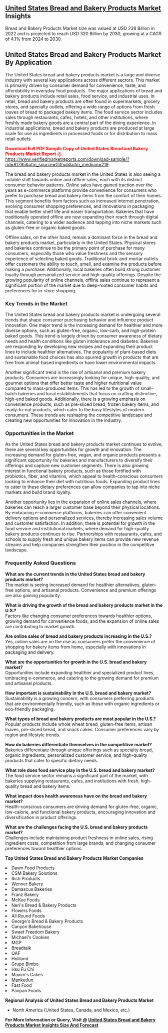 <h2><a href="https://www.verifiedmarketreports.com/download-sample/?rid=81795&amp;utm_source=Github&amp;utm_medium=219" target="_blank">United States Bread and Bakery Products Market</a> Insights</h2><p>Bread and Bakery Products Market size was valued at USD 238 Billion in 2022 and is projected to reach USD 320 Billion by 2030, growing at a CAGR of 4.1% from 2024 to 2030.</p><p> <h2>United States Bread and Bakery Products Market By Application</h2> <p>The United States bread and bakery products market is a large and diverse industry with several key applications across different sectors. This market is primarily driven by consumer demand for convenience, taste, and affordability in everyday food products. The major applications of bread and bakery products include retail sales, food service, and industrial uses. In retail, bread and bakery products are often found in supermarkets, grocery stores, and specialty outlets, offering a wide range of options from fresh loaves of bread to packaged bakery items. The food service sector includes sales through restaurants, cafes, hotels, and other institutions, where freshly made bakery goods are a central part of the dining experience. In industrial applications, bread and bakery products are produced at large scale for use as ingredients in processed foods or for distribution to mass retail outlets. <p><span class=""><span style="color: #ff0000;"><strong>Download Full PDF Sample Copy of United States Bread and Bakery Products Market Report</strong> @ </span><a href="https://www.verifiedmarketreports.com/download-sample/?rid=81795&amp;utm_source=Github&amp;utm_medium=219" target="_blank">https://www.verifiedmarketreports.com/download-sample/?rid=81795&amp;utm_source=Github&amp;utm_medium=219</a></span></p> <p>The bread and bakery products market in the United States is also seeing a notable shift towards online and offline sales, each with its distinct consumer behavior patterns. Online sales have gained traction over the years as e-commerce platforms provide convenience for consumers who prefer to purchase bread and bakery items from the comfort of their homes. This segment benefits from factors such as increased internet penetration, evolving consumer shopping preferences, and innovations in packaging that enable better shelf life and easier transportation. Bakeries that have traditionally operated offline are now expanding their reach through digital channels, catering to a wider audience and tapping into niche markets such as gluten-free or organic baked goods. <p>Offline sales, on the other hand, remain a dominant force in the bread and bakery products market, particularly in the United States. Physical stores and bakeries continue to be the primary point of purchase for many consumers, especially those who value freshness and the sensory experience of selecting baked goods. Traditional brick-and-mortar outlets offer customers the ability to touch, smell, and examine the products before making a purchase. Additionally, local bakeries often build strong customer loyalty through personalized service and high-quality offerings. Despite the growing popularity of online channels, offline sales continue to represent a significant portion of the market due to deep-rooted consumer habits and preferences for in-store shopping. <h3>Key Trends in the Market</h3> <p>The United States bread and bakery products market is undergoing several trends that shape consumer purchasing behavior and influence product innovation. One major trend is the increasing demand for healthier and more diverse options, such as gluten-free, organic, low-carb, and high-protein baked goods. This trend is largely driven by consumer awareness of dietary needs and health conditions like gluten intolerance and diabetes. Bakeries are responding by developing new recipes and expanding their product lines to include healthier alternatives. The popularity of plant-based diets and sustainable food choices has also spurred growth in products that are free from animal-based ingredients or have lower environmental impacts. <p>Another significant trend is the rise of artisanal and premium bakery products. Consumers are increasingly looking for unique, high-quality, and gourmet options that offer better taste and higher nutritional value compared to mass-produced items. This has led to the growth of small-batch bakeries and local establishments that focus on crafting distinctive, high-end baked goods. Additionally, there is a growing emphasis on convenience products, such as pre-sliced bread, frozen bakery items, and ready-to-eat products, which cater to the busy lifestyles of modern consumers. These trends are reshaping the competitive landscape and creating new opportunities for innovation in the industry. <h3>Opportunities in the Market</h3> <p>As the United States bread and bakery products market continues to evolve, there are several key opportunities for growth and innovation. The increasing demand for gluten-free, vegan, and organic products presents a significant opportunity for bakeries and manufacturers to diversify their offerings and capture new customer segments. There is also growing interest in functional bakery products, such as those fortified with probiotics, fiber, and vitamins, which appeal to health-conscious consumers looking to enhance their diet with nutritious foods. Expanding product lines to cater to these dietary preferences can allow companies to tap into niche markets and build brand loyalty. <p>Another opportunity lies in the expansion of online sales channels, where bakeries can reach a larger customer base beyond their physical locations. By embracing e-commerce platforms, bakeries can offer convenient delivery options and personalized services, thereby increasing sales volume and customer satisfaction. In addition, there is potential for growth in the food service and institutional markets, where demand for high-quality bakery products continues to rise. Partnerships with restaurants, cafes, and schools to supply fresh and unique bakery items can provide new revenue streams and help companies strengthen their position in the competitive landscape. <h3>Frequently Asked Questions</h3> <p><b>What are the current trends in the United States bread and bakery products market?</b><br>The market is seeing increased demand for healthier alternatives, gluten-free options, and artisanal products. Convenience and premium offerings are also gaining popularity.</p> <p><b>What is driving the growth of the bread and bakery products market in the U.S.?</b><br>Factors like changing consumer preferences towards healthier options, growing demand for convenience foods, and the expansion of online sales are contributing to market growth.</p> <p><b>Are online sales of bread and bakery products increasing in the U.S.?</b><br>Yes, online sales are on the rise as consumers prefer the convenience of shopping for bakery items from home, especially with innovations in packaging and delivery.</p> <p><b>What are the opportunities for growth in the U.S. bread and bakery market?</b><br>Opportunities include expanding healthier and specialized product lines, embracing e-commerce, and catering to the growing demand for premium and artisanal products.</p> <p><b>How important is sustainability in the U.S. bread and bakery market?</b><br>Sustainability is a growing concern, with consumers preferring products that are environmentally friendly, such as those with organic ingredients or eco-friendly packaging.</p> <p><b>What types of bread and bakery products are most popular in the U.S.?</b><br>Popular products include whole wheat bread, gluten-free items, artisan loaves, pre-sliced bread, and snack cakes. Consumer preferences vary by region and lifestyle trends.</p> <p><b>How do bakeries differentiate themselves in the competitive market?</b><br>Bakeries differentiate through unique offerings such as specialty bread, organic ingredients, personalized customer service, and high-quality products that cater to specific dietary needs.</p> <p><b>What role does food service play in the U.S. bread and bakery market?</b><br>The food service sector remains a significant part of the market, with bakeries supplying restaurants, cafes, and institutions with fresh, high-quality bread and bakery items.</p> <p><b>What impact does health awareness have on the bread and bakery market?</b><br>Health-conscious consumers are driving demand for gluten-free, organic, low-calorie, and functional bakery products, encouraging innovation and diversification in product offerings.</p> <p><b>What are the challenges facing the U.S. bread and bakery products market?</b><br>Challenges include maintaining product freshness in online sales, rising ingredient costs, competition from large brands, and changing consumer preferences toward healthier options.</p> </p><p><strong>Top United States Bread and Bakery Products Market Companies</strong></p><div data-test-id=""><p><li>Dawn Food Products</li><li> CSM Bakery Solutions</li><li> Rich Products</li><li> Wenner Bakery</li><li> Damascus Bakeries</li><li> Franz Bakery</li><li> McKee Foods</li><li> Neri's Bread & Bakery Products</li><li> Flowers Foods</li><li> All Round Foods</li><li> George's Bread & Bakery Products</li><li> Canyon Bakehouse</li><li> Sweet Freedom Bakery</li><li> Michael's Cookies</li><li> MGP</li><li> Breadtalk</li><li> QAF</li><li> Holiland</li><li> Grupo Bimbo</li><li> Hsu Fu Chi</li><li> Maxim's Cakes</li><li> Mankedun</li><li> Fast Food</li><li> Panpan Foods</li></p><div><strong>Regional Analysis of&nbsp;United States Bread and Bakery Products Market</strong></div><ul><li dir="ltr"><p dir="ltr">North America&nbsp;(United States, Canada, and Mexico, etc.)</p></li></ul><p><strong>For More Information or Query, Visit @&nbsp;</strong><strong><a href="https://www.verifiedmarketreports.com/product/global-bread-and-bakery-products-market-growth-2019-2024/?utm_source=Github&amp;utm_medium=219" target="_blank">United States Bread and Bakery Products Market Insights Size And Forecast</a></strong></p></div>
